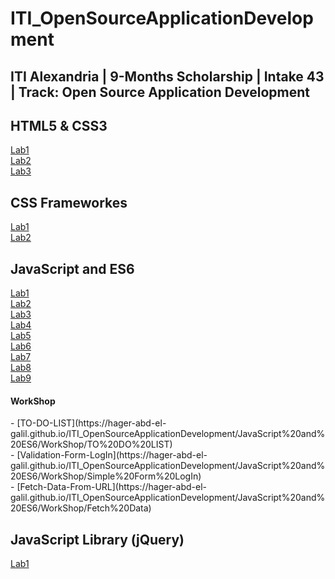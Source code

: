 # ITI_OpenSourceApplicationDevelopment
## ITI Alexandria | 9-Months Scholarship | Intake 43 | Track: Open Source Application Development

## HTML5 & CSS3 

[Lab1](https://hager-abd-el-galil.github.io/ITI_OpenSourceApplicationDevelopment/HTML5%20&%20CSS3/Lab1) <br/>
[Lab2](https://hager-abd-el-galil.github.io/ITI_OpenSourceApplicationDevelopment/HTML5%20&%20CSS3/Lab2) <br/>
[Lab3](https://hager-abd-el-galil.github.io/ITI_OpenSourceApplicationDevelopment/HTML5%20&%20CSS3/Lab3) <br/>

## CSS Frameworkes

[Lab1](https://hager-abd-el-galil.github.io/ITI_OpenSourceApplicationDevelopment/CSS%20Frameworks/Lab1) <br/>
[Lab2](https://hager-abd-el-galil.github.io/ITI_OpenSourceApplicationDevelopment/CSS%20Frameworks/Lab2) <br/>

## JavaScript and ES6

[Lab1](https://hager-abd-el-galil.github.io/ITI_OpenSourceApplicationDevelopment/JavaScript%20and%20ES6/Lab1) <br/>
[Lab2](https://hager-abd-el-galil.github.io/ITI_OpenSourceApplicationDevelopment/JavaScript%20and%20ES6/Lab2) <br/>
[Lab3](https://hager-abd-el-galil.github.io/ITI_OpenSourceApplicationDevelopment/JavaScript%20and%20ES6/Lab3) <br/>
[Lab4](https://hager-abd-el-galil.github.io/ITI_OpenSourceApplicationDevelopment/JavaScript%20and%20ES6/Lab4) <br/>
[Lab5](https://hager-abd-el-galil.github.io/ITI_OpenSourceApplicationDevelopment/JavaScript%20and%20ES6/Lab5) <br/>
[Lab6](https://hager-abd-el-galil.github.io/ITI_OpenSourceApplicationDevelopment/JavaScript%20and%20ES6/Lab6) <br/>
[Lab7](https://hager-abd-el-galil.github.io/ITI_OpenSourceApplicationDevelopment/JavaScript%20and%20ES6/Lab7) <br/>
[Lab8](https://hager-abd-el-galil.github.io/ITI_OpenSourceApplicationDevelopment/JavaScript%20and%20ES6/Lab8) <br/>
[Lab9](https://hager-abd-el-galil.github.io/ITI_OpenSourceApplicationDevelopment/JavaScript%20and%20ES6/Lab9) <br/>

<h4> WorkShop </h4>
- [TO-DO-LIST](https://hager-abd-el-galil.github.io/ITI_OpenSourceApplicationDevelopment/JavaScript%20and%20ES6/WorkShop/TO%20DO%20LIST) <br/>
- [Validation-Form-LogIn](https://hager-abd-el-galil.github.io/ITI_OpenSourceApplicationDevelopment/JavaScript%20and%20ES6/WorkShop/Simple%20Form%20LogIn) <br/>
- [Fetch-Data-From-URL](https://hager-abd-el-galil.github.io/ITI_OpenSourceApplicationDevelopment/JavaScript%20and%20ES6/WorkShop/Fetch%20Data) <br/>

## JavaScript Library (jQuery)

[Lab1](https://hager-abd-el-galil.github.io/ITI_OpenSourceApplicationDevelopment/JavaScript%20Library%20(jQuery)/Lab1) <br/>
